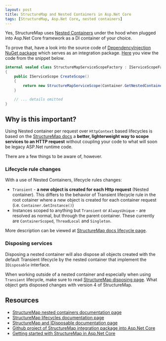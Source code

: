 ```yaml
---
layout: post
title: StructureMap and Nested Containers in Asp.Net Core
tags: [StructureMap, Asp.Net Core, nested containers]
---
```


Yes, StructureMap uses [Nested Containers][sm-docs-nested] under the hood when plugged into Asp.Net Core framework as a DI container of your choice.

To prove that, have a look into the source code of [DependencyInjection NuGet package][sm-aspnetcore] which serves as an integration package. [Here][sm-interation-code] you view the code from the snippet below.

```csharp
internal sealed class StructureMapServiceScopeFactory : IServiceScopeFactory
{
    public IServiceScope CreateScope()
    {
        return new StructureMapServiceScope(Container.GetNestedContainer());
    }

    // ... details omitted
}
```

## Why is this important?

Using Nested container per request over `HttpContext` based lifecycles is based on the [StructureMap docs][sm-docs-nested] a **better, lighterweight way to scope services to an HTTP request** without coupling your code to what will soon be legacy ASP.Net runtime code.

There are a few  things to be aware of, however.

### Lifecycle rule changes

With a use of Nested Containers, lifecycle rules changes:

* `Transient` - **a new object is created for each Http request** (Nested container). This differs to the behavior of Transient lifecycle rule in the root cotainer where a new object is created for each container request (i.e. `Container.GetInstance()`)
* Instances scoped to anything but `Transient` or `AlwaysUnique` - are resolved as normal, but through the parent container. These currently are `ContainerScoped`, `ThreadLocal` and `Singleton`. 

More description can be viewed at [StructureMap docs lifecycle page][sm-docs-lifecycles].

### Disposing services

Disposing a nested container will also dispose all objects created with the default Transient lifecycle by the nested container that implement the `IDisposable` interface. 

When working outside of a nested container and especially when using `Transient` lifecycle, make sure to read [StructureMap disposing page][sm-docs-disposing]. What object gets disposed changes with version 4 of StructureMap.

## Resources

* [StructureMap nested containers documentation page][sm-docs-nested]
* [StructureMap lifecycles documentation page][sm-docs-lifecycles]
* [StructureMap and IDisposable documentation page][sm-docs-disposing]
* [Github project of StructureMap integration package into Asp.Net Core][sm-aspnetcore]
* [Getting started with StructureMap in Asp.Net Core][andrew-configuring-sm]

[andrew-configuring-sm]: https://andrewlock.net/getting-started-with-structuremap-in-asp-net-core/
[sm-docs-nested]: http://structuremap.github.io/the-container/nested-containers/
[sm-docs-lifecycles]: http://structuremap.github.io/object-lifecycle/supported-lifecycles/
[sm-docs-disposing]: http://structuremap.github.io/the-container/disposing/
[sm-aspnetcore]: https://github.com/structuremap/StructureMap.Microsoft.DependencyInjection
[q-stackoverflow]: https://stackoverflow.com/questions/47640296/structuremap-net-core-windows-service-nested-containers
[q-servicestack]: https://forums.servicestack.net/t/structuremap-ioc-nested-container-per-request/3659
[sm-interation-code]: https://github.com/structuremap/StructureMap.Microsoft.DependencyInjection/blob/0d20c416c5423f5153a71589f5082a9b234b123c/src/StructureMap.Microsoft.DependencyInjection/StructureMapServiceScopeFactory.cs